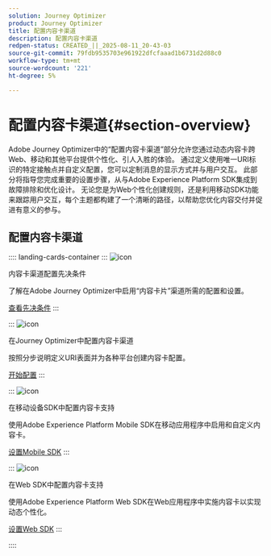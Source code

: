 ```yaml
---
solution: Journey Optimizer
product: Journey Optimizer
title: 配置内容卡渠道
description: 配置内容卡渠道
redpen-status: CREATED_||_2025-08-11_20-43-03
source-git-commit: 79fdb9535703e961922dfcfaaad1b6731d2d88c0
workflow-type: tm+mt
source-wordcount: '221'
ht-degree: 5%

---
```



# 配置内容卡渠道{#section-overview}

Adobe Journey Optimizer中的“配置内容卡渠道”部分允许您通过动态内容卡跨Web、移动和其他平台提供个性化、引人入胜的体验。 通过定义使用唯一URI标识的特定接触点并自定义配置，您可以定制消息的显示方式并与用户交互。 此部分将指导您完成重要的设置步骤，从与Adobe Experience Platform SDK集成到故障排除和优化设计。 无论您是为Web个性化创建规则，还是利用移动SDK功能来跟踪用户交互，每个主题都构建了一个清晰的路径，以帮助您优化内容交付并促进有意义的参与。

## 配置内容卡渠道

:::: landing-cards-container
:::
![icon](https://cdn.experienceleague.adobe.com/icons/gear.svg)

内容卡渠道配置先决条件

了解在Adobe Journey Optimizer中启用“内容卡片”渠道所需的配置和设置。

[查看先决条件](../using/content-card/content-card-configuration-prereq.md)
:::

:::
![icon](https://cdn.experienceleague.adobe.com/icons/circle-play.svg)

在Journey Optimizer中配置内容卡渠道

按照分步说明定义URI表面并为各种平台创建内容卡配置。

[开始配置](../using/content-card/content-card-configuration.md)
:::

:::
![icon](https://cdn.experienceleague.adobe.com/icons/code-branch.svg)

在移动设备SDK中配置内容卡支持

使用Adobe Experience Platform Mobile SDK在移动应用程序中启用和自定义内容卡。

[设置Mobile SDK](../using/content-card/content-card-lp.md)
:::

:::
![icon](https://cdn.experienceleague.adobe.com/icons/code-branch.svg)

在Web SDK中配置内容卡支持

使用Adobe Experience Platform Web SDK在Web应用程序中实施内容卡以实现动态个性化。

[设置Web SDK](../using/content-card/content-card-configuration-sdk.md)
:::

::::

